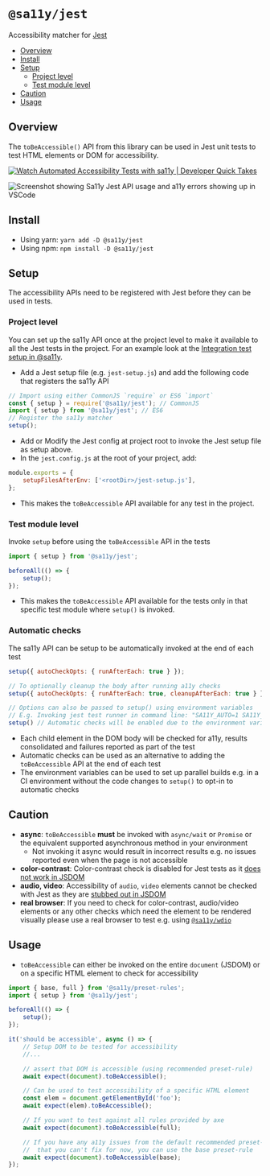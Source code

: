 # `@sa11y/jest`

Accessibility matcher for [Jest](https://jestjs.io)

<!-- START doctoc generated TOC please keep comment here to allow auto update -->
<!-- DON'T EDIT THIS SECTION, INSTEAD RE-RUN doctoc TO UPDATE -->


- [Overview](#overview)
- [Install](#install)
- [Setup](#setup)
  - [Project level](#project-level)
  - [Test module level](#test-module-level)
- [Caution](#caution)
- [Usage](#usage)

<!-- END doctoc generated TOC please keep comment here to allow auto update -->

## Overview

The `toBeAccessible()` API from this library can be used in Jest unit tests to test HTML elements or DOM for accessibility.

[![Watch Automated Accessibility Tests with sa11y | Developer Quick Takes](https://img.youtube.com/vi/ScqZisOBbUM/0.jpg)](https://www.youtube.com/watch?v=ScqZisOBbUM&list=PLgIMQe2PKPSJdFGHjGpjd1FbCsOqq5H8t&index=21)

![Screenshot showing Sa11y Jest API usage and a11y errors showing up in VSCode](https://github.com/salesforce/sa11y/blob/media/screenshot/jest.png?raw=true)

## Install

-   Using yarn: `yarn add -D @sa11y/jest`
-   Using npm: `npm install -D @sa11y/jest`

## Setup

The accessibility APIs need to be registered with Jest before they can be used in tests.

### Project level

You can set up the sa11y API once at the project level to make it available to all the Jest tests in the project. For an example look at the [Integration test setup in @sa11y](../test-integration/README.md).

- Add a Jest setup file (e.g. `jest-setup.js`) and add the following code that registers the sa11y API

```javascript
// Import using either CommonJS `require` or ES6 `import`
const { setup } = require('@sa11y/jest'); // CommonJS
import { setup } from '@sa11y/jest'; // ES6
// Register the sa11y matcher
setup();
```

- Add or Modify the Jest config at project root to invoke the Jest setup file as setup above.
- In the `jest.config.js` at the root of your project, add:

```javascript
module.exports = {
    setupFilesAfterEnv: ['<rootDir>/jest-setup.js'],
};
```

-   This makes the `toBeAccessible` API available for any test in the project.

### Test module level

Invoke `setup` before using the `toBeAccessible` API in the tests

```javascript
import { setup } from '@sa11y/jest';

beforeAll(() => {
    setup();
});
```

-   This makes the `toBeAccessible` API available for the tests only in that specific test module where `setup()` is invoked.

### Automatic checks
The sa11y API can be setup to be automatically invoked at the end of each test

```javascript
setup({ autoCheckOpts: { runAfterEach: true } });

// To optionally cleanup the body after running a11y checks
setup({ autoCheckOpts: { runAfterEach: true, cleanupAfterEach: true } });

// Options can also be passed to setup() using environment variables
// E.g. Invoking jest test runner in command line: "SA11Y_AUTO=1 SA11Y_CLEANUP=1 jest ..."
setup() // Automatic checks will be enabled due to the environment variables
```

- Each child element in the DOM body will be checked for a11y, results consolidated and failures reported as part of the test
- Automatic checks can be used as an alternative to adding the `toBeAccessible` API at the end of each test
- The environment variables can be used to set up parallel builds e.g. in a CI environment without the code changes to `setup()` to opt-in to automatic checks

## Caution

-   **async**: `toBeAccessible` **must** be invoked with `async/wait` or `Promise` or the equivalent supported asynchronous method in your environment
    -   Not invoking it async would result in incorrect results e.g. no issues reported even when the page is not accessible
-   **color-contrast**: Color-contrast check is disabled for Jest tests as it [does not work in JSDOM](https://github.com/dequelabs/axe-core/issues/595)
-   **audio, video**: Accessibility of `audio`, `video` elements cannot be checked with Jest as they are [stubbed out in JSDOM](https://github.com/jsdom/jsdom/issues/2155)
-   **real browser**: If you need to check for color-contrast, audio/video elements or any other checks which need the element to be rendered visually please use a real browser to test e.g. using [`@sa11y/wdio`](https://github.com/salesforce/sa11y/tree/master/packages/wdio#readme)

## Usage

-   `toBeAccessible` can either be invoked on the entire `document` (JSDOM) or on a specific HTML element to check for accessibility

```javascript
import { base, full } from '@sa11y/preset-rules';
import { setup } from '@sa11y/jest';

beforeAll(() => {
    setup();
});

it('should be accessible', async () => {
    // Setup DOM to be tested for accessibility
    //...

    // assert that DOM is accessible (using recommended preset-rule)
    await expect(document).toBeAccessible();

    // Can be used to test accessibility of a specific HTML element
    const elem = document.getElementById('foo');
    await expect(elem).toBeAccessible();

    // If you want to test against all rules provided by axe
    await expect(document).toBeAccessible(full);

    // If you have any a11y issues from the default recommended preset-rule
    //  that you can't fix for now, you can use the base preset-rule
    await expect(document).toBeAccessible(base);
});
```

